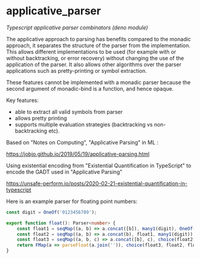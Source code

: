 # applicative_parser
*Typescript applicative parser combinators (deno module)*

The applicative approach to parsing has benefits compared to the monadic approach,
it separates the structure of the parser from the implementation. This allows different
implementations to be used (for example with or without backtracking, or error recovery)
without changing the use of the application of the parser. It also allows other algorithms
over the parser applications such as pretty-printing or symbol extraction.

These features cannot be implemented with a monadic parser because the second argument of
monadic-bind is a function, and hence opaque.

Key features:

- able to extract all valid symbols from parser
- allows pretty printing
- supports multiple evaluation strategies (backtracking vs non-backtracking etc).

Based on "Notes on Computing", "Applicative Parsing" in ML :

<https://jobjo.github.io/2019/05/19/applicative-parsing.html>

Using existential encoding from "Existential Quantification in TypeScript"
to encode the GADT used in "Applicative Parsing"

<https://unsafe-perform.io/posts/2020-02-21-existential-quantification-in-typescript>

Here is an example parser for floating point numbers:

```ts
const digit = OneOf('0123456789');

export function float(): Parser<number> {
    const float1 = seqMap((a, b) => a.concat([b]), many1(digit), OneOf('.'));
    const float2 = seqMap((a, b) => a.concat(b), float1, many1(digit));
    const float3 = seqMap((a, b, c) => a.concat([b], c), choice(float2, many1(digit)), OneOf('e'), many1(digit));
    return FMap(a => parseFloat(a.join('')), choice(float3, float2, float1));
}
```
